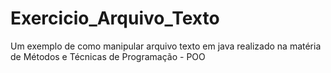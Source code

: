 # Exercicio_Arquivo_Texto
Um exemplo de como manipular arquivo texto em java realizado na matéria de Métodos e Técnicas de Programação - POO
